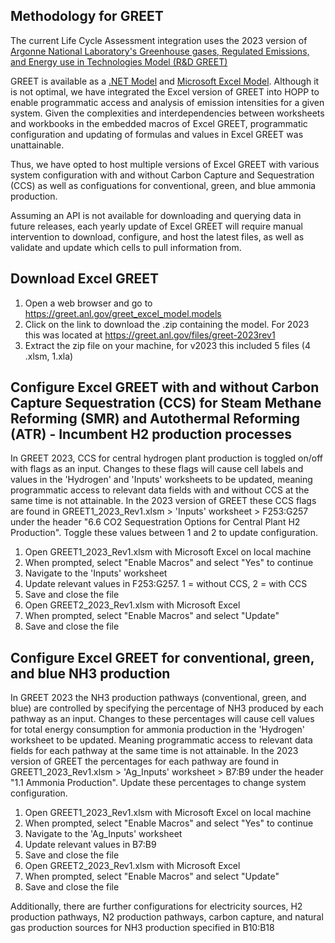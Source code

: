 ## Methodology for GREET

The current Life Cycle Assessment integration uses the 2023 version of [Argonne National Laboratory's Greenhouse gases, Regulated Emissions, and Energy use in Technologies Model (R&D GREET)](https://greet.anl.gov/greet.models)

GREET is available as a [.NET Model](https://greet.anl.gov/index.php?content=greetdotnet) and [Microsoft Excel Model](https://greet.anl.gov/greet_excel_model.models). Although it is not optimal, we have integrated the Excel version of GREET into HOPP to enable programmatic access and analysis of emission intensities for a given system. Given the complexities and interdependencies between worksheets and workbooks in the embedded macros of Excel GREET, programmatic configuration and updating of formulas and values in Excel GREET was unattainable.

Thus, we have opted to host multiple versions of Excel GREET with various system configuration with and without Carbon Capture and Sequestration (CCS) as well as configuations for conventional, green, and blue ammonia production.

Assuming an API is not available for downloading and querying data in future releases, each yearly update of Excel GREET will require manual intervention to download, configure, and host the latest files, as well as validate and update which cells to pull information from.

## Download Excel GREET

1. Open a web browser and go to https://greet.anl.gov/greet_excel_model.models
2. Click on the link to download the .zip containing the model. For 2023 this was located at https://greet.anl.gov/files/greet-2023rev1
3. Extract the zip file on your machine, for v2023 this included 5 files (4 .xlsm, 1.xla)

## Configure Excel GREET with and without Carbon Capture Sequestration (CCS) for Steam Methane Reforming (SMR) and Autothermal Reforming (ATR) - Incumbent H2 production processes

In GREET 2023, CCS for central hydrogen plant production is toggled on/off with flags as an input. Changes to these flags will cause cell labels and values in the 'Hydrogen' and 'Inputs' worksheets to be updated, meaning programmatic access to relevant data fields with and without CCS at the same time is not attainable. In the 2023 version of GREET these CCS flags are found in GREET1_2023_Rev1.xlsm > 'Inputs' worksheet > F253:G257 under the header "6.6 CO2 Sequestration Options for Central Plant H2 Production". Toggle these values between 1 and 2 to update configuration.

1. Open GREET1_2023_Rev1.xlsm with Microsoft Excel on local machine
2. When prompted, select "Enable Macros" and select "Yes" to continue
3. Navigate to the 'Inputs' worksheet
4. Update relevant values in F253:G257. 1 = without CCS, 2 = with CCS
5. Save and close the file
6. Open GREET2_2023_Rev1.xlsm with Microsoft Excel
7. When prompted, select "Enable Macros" and select "Update"
8. Save and close the file

## Configure Excel GREET for conventional, green, and blue NH3 production

In GREET 2023 the NH3 production pathways (conventional, green, and blue) are controlled by specifying the percentage of NH3 produced by each pathway as an input. Changes to these percentages will cause cell values for total energy consumption for ammonia production in the 'Hydrogen' worksheet to be updated. Meaning programmatic access to relevant data fields for each pathway at the same time is not attainable. In the 2023 version of GREET the percentages for each pathway are found in GREET1_2023_Rev1.xlsm > 'Ag_Inputs' worksheet > B7:B9 under the header "1.1 Ammonia Production". Update these percentages to change system configuration.

1. Open GREET1_2023_Rev1.xlsm with Microsoft Excel on local machine
2. When prompted, select "Enable Macros" and select "Yes" to continue
3. Navigate to the 'Ag_Inputs' worksheet
4. Update relevant values in B7:B9
5. Save and close the file
6. Open GREET2_2023_Rev1.xlsm with Microsoft Excel
7. When prompted, select "Enable Macros" and select "Update"
8. Save and close the file

Additionally, there are further configurations for electricity sources, H2 production pathways, N2 production pathways, carbon capture, and natural gas production sources for NH3 production specified in B10:B18